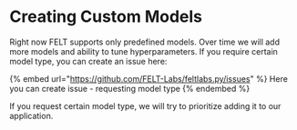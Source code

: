 # Creating Custom Models

Right now FELT supports only predefined models. Over time we will add more models and ability to tune hyperparameters. If you require certain model type, you can create an issue here:

{% embed url="https://github.com/FELT-Labs/feltlabs.py/issues" %}
Here you can create issue - requesting model type
{% endembed %}

If you request certain model type, we will try to prioritize adding it to our application.
